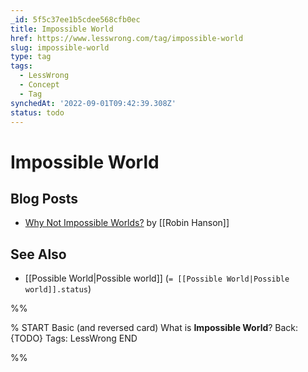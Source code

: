 ```yaml
---
_id: 5f5c37ee1b5cdee568cfb0ec
title: Impossible World
href: https://www.lesswrong.com/tag/impossible-world
slug: impossible-world
type: tag
tags:
  - LessWrong
  - Concept
  - Tag
synchedAt: '2022-09-01T09:42:39.308Z'
status: todo
---
```


# Impossible World

## Blog Posts

- [Why Not Impossible Worlds?](http://www.overcomingbias.com/2006/12/why_not_impossi.html) by [[Robin Hanson]]

## See Also

- [[Possible World|Possible world]] (`= [[Possible World|Possible world]].status`)


%%

% START
Basic (and reversed card)
What is **Impossible World**?
Back: {TODO}
Tags: LessWrong
END

%%
	
